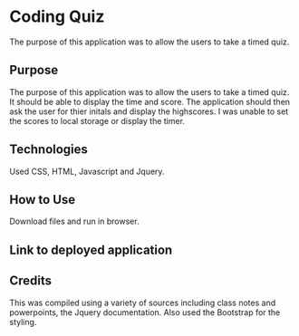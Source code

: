 # Coding Quiz

The purpose of this application was to allow the users to take a timed quiz. 

## Purpose
The purpose of this application was to allow the users to take a timed quiz. It should be able to display the time and score. The application should then ask the user for thier initals and display the highscores. I was unable to set the scores to local storage or display the timer. 

## Technologies
Used CSS, HTML, Javascript and Jquery. 

## How to Use
Download files and run in browser.

## Link to deployed application


## Credits
This was compiled using a variety of sources including class notes and powerpoints, the Jquery documentation. Also used the Bootstrap for the styling. 